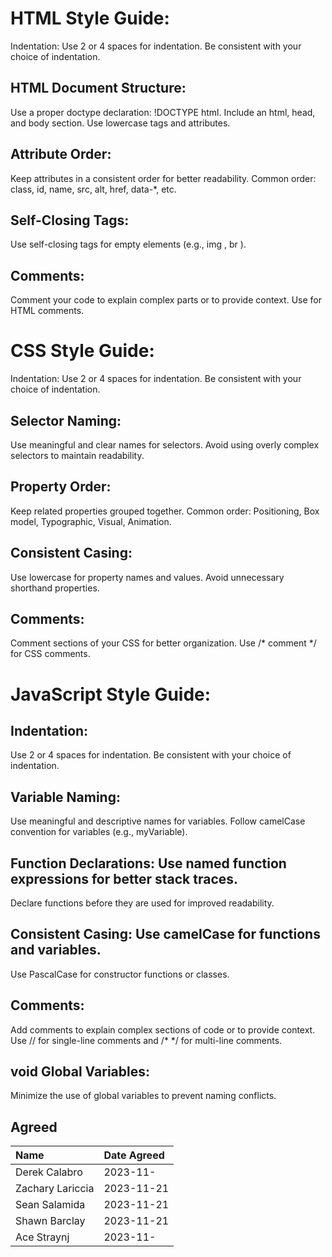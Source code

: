 # HTML Style Guide:
Indentation: Use 2 or 4 spaces for indentation.
Be consistent with your choice of indentation.

## HTML Document Structure:
Use a proper doctype declaration: !DOCTYPE html. <!--<DOCTYPE html>-->
Include an html, head, and body section. <!--<html>, <head>, <body>-->
Use lowercase tags and attributes.

## Attribute Order:
Keep attributes in a consistent order for better readability.
Common order: class, id, name, src, alt, href, data-*, etc.

## Self-Closing Tags:
Use self-closing tags for empty elements (e.g., img , br ). <!--(e.g., <img />, <br />)-->

## Comments:
Comment your code to explain complex parts or to provide context.
Use <!-- comment --> for HTML comments. <!-- comment -->

# CSS Style Guide:
Indentation: Use 2 or 4 spaces for indentation.
Be consistent with your choice of indentation.

## Selector Naming:
Use meaningful and clear names for selectors.
Avoid using overly complex selectors to maintain readability.

## Property Order:
Keep related properties grouped together.
Common order: Positioning, Box model, Typographic, Visual, Animation.

## Consistent Casing:
Use lowercase for property names and values.
Avoid unnecessary shorthand properties.

## Comments:
Comment sections of your CSS for better organization.
Use /* comment */ for CSS comments.

# JavaScript Style Guide:

## Indentation:
Use 2 or 4 spaces for indentation.
Be consistent with your choice of indentation.

## Variable Naming:
Use meaningful and descriptive names for variables.
Follow camelCase convention for variables (e.g., myVariable).

## Function Declarations: Use named function expressions for better stack traces.
Declare functions before they are used for improved readability.

## Consistent Casing: Use camelCase for functions and variables.
Use PascalCase for constructor functions or classes.

## Comments:
Add comments to explain complex sections of code or to provide context.
Use // for single-line comments and /* */ for multi-line comments.

## void Global Variables:
Minimize the use of global variables to prevent naming conflicts.

## Agreed
| Name             | Date Agreed |
| :---             | :---        |
| Derek Calabro    | 2023-11-    |
| Zachary Lariccia | 2023-11-21  |
| Sean Salamida    | 2023-11-21  |
| Shawn Barclay    | 2023-11-21  |
| Ace Straynj      | 2023-11-    |
